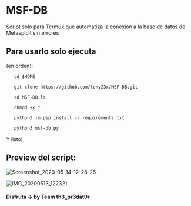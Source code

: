 # MSF-DB
Script solo para Termux que automatiza la conexión a la base de datos de Metasploit sin errores

## Para usarlo solo ejecuta

(en orden):

       cd $HOME
        
       git clone https://github.com/tony23x/MSF-DB.git

       cd MSF-DB;ls

       chmod +x *

       python3 -m pip install -r requirements.txt

       python3 msf-db.py


Y listo!

## Preview del script:

![Screenshot_2020-05-14-12-28-26](https://user-images.githubusercontent.com/55555800/81967103-0d811e00-95e0-11ea-93f7-299bd6521f26.png)

![IMG_20200513_122321](https://user-images.githubusercontent.com/55555800/81967109-0fe37800-95e0-11ea-98c0-ed89cccdfeb6.jpg)

#### Disfruta -> by Team th3_pr3dat0r
